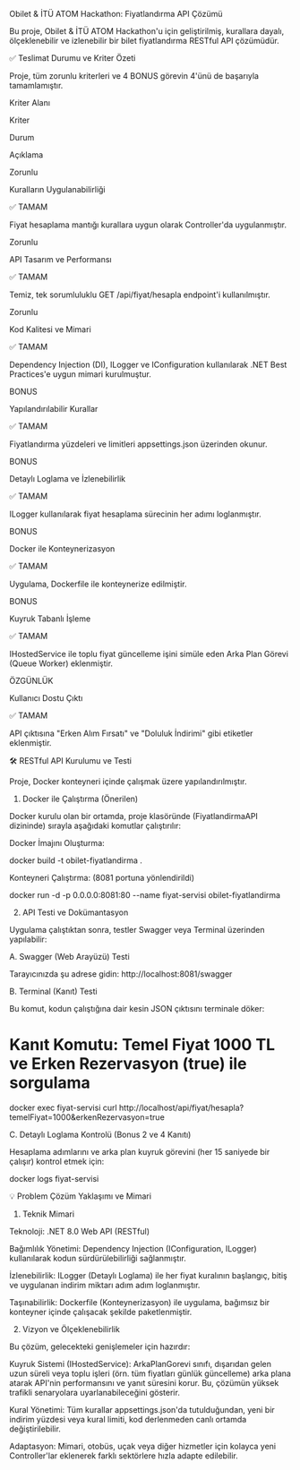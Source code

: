 Obilet & İTÜ ATOM Hackathon: Fiyatlandırma API Çözümü

Bu proje, Obilet & İTÜ ATOM Hackathon'u için geliştirilmiş, kurallara dayalı, ölçeklenebilir ve izlenebilir bir bilet fiyatlandırma RESTful API çözümüdür.

✅ Teslimat Durumu ve Kriter Özeti

Proje, tüm zorunlu kriterleri ve 4 BONUS görevin 4'ünü de başarıyla tamamlamıştır.

Kriter Alanı

Kriter

Durum

Açıklama

Zorunlu

Kuralların Uygulanabilirliği

✅ TAMAM

Fiyat hesaplama mantığı kurallara uygun olarak Controller'da uygulanmıştır.

Zorunlu

API Tasarım ve Performansı

✅ TAMAM

Temiz, tek sorumluluklu GET /api/fiyat/hesapla endpoint'i kullanılmıştır.

Zorunlu

Kod Kalitesi ve Mimari

✅ TAMAM

Dependency Injection (DI), ILogger ve IConfiguration kullanılarak .NET Best Practices'e uygun mimari kurulmuştur.

BONUS

Yapılandırılabilir Kurallar

✅ TAMAM

Fiyatlandırma yüzdeleri ve limitleri appsettings.json üzerinden okunur.

BONUS

Detaylı Loglama ve İzlenebilirlik

✅ TAMAM

ILogger kullanılarak fiyat hesaplama sürecinin her adımı loglanmıştır.

BONUS

Docker ile Konteynerizasyon

✅ TAMAM

Uygulama, Dockerfile ile konteynerize edilmiştir.

BONUS

Kuyruk Tabanlı İşleme

✅ TAMAM

IHostedService ile toplu fiyat güncelleme işini simüle eden Arka Plan Görevi (Queue Worker) eklenmiştir.

ÖZGÜNLÜK

Kullanıcı Dostu Çıktı

✅ TAMAM

API çıktısına "Erken Alım Fırsatı" ve "Doluluk İndirimi" gibi etiketler eklenmiştir.

🛠️ RESTful API Kurulumu ve Testi

Proje, Docker konteyneri içinde çalışmak üzere yapılandırılmıştır.

1. Docker ile Çalıştırma (Önerilen)

Docker kurulu olan bir ortamda, proje klasöründe (FiyatlandirmaAPI dizininde) sırayla aşağıdaki komutlar çalıştırılır:

Docker İmajını Oluşturma:

docker build -t obilet-fiyatlandirma .


Konteyneri Çalıştırma: (8081 portuna yönlendirildi)

docker run -d -p 0.0.0.0:8081:80 --name fiyat-servisi obilet-fiyatlandirma


2. API Testi ve Dokümantasyon

Uygulama çalıştıktan sonra, testler Swagger veya Terminal üzerinden yapılabilir:

A. Swagger (Web Arayüzü) Testi

Tarayıcınızda şu adrese gidin:
http://localhost:8081/swagger

B. Terminal (Kanıt) Testi

Bu komut, kodun çalıştığına dair kesin JSON çıktısını terminale döker:

# Kanıt Komutu: Temel Fiyat 1000 TL ve Erken Rezervasyon (true) ile sorgulama
docker exec fiyat-servisi curl http://localhost/api/fiyat/hesapla?temelFiyat=1000&erkenRezervasyon=true


C. Detaylı Loglama Kontrolü (Bonus 2 ve 4 Kanıtı)

Hesaplama adımlarını ve arka plan kuyruk görevini (her 15 saniyede bir çalışır) kontrol etmek için:

docker logs fiyat-servisi


💡 Problem Çözüm Yaklaşımı ve Mimari

1. Teknik Mimari

Teknoloji: .NET 8.0 Web API (RESTful)

Bağımlılık Yönetimi: Dependency Injection (IConfiguration, ILogger) kullanılarak kodun sürdürülebilirliği sağlanmıştır.

İzlenebilirlik: ILogger (Detaylı Loglama) ile her fiyat kuralının başlangıç, bitiş ve uygulanan indirim miktarı adım adım loglanmıştır.

Taşınabilirlik: Dockerfile (Konteynerizasyon) ile uygulama, bağımsız bir konteyner içinde çalışacak şekilde paketlenmiştir.

2. Vizyon ve Ölçeklenebilirlik

Bu çözüm, gelecekteki genişlemeler için hazırdır:

Kuyruk Sistemi (IHostedService): ArkaPlanGorevi sınıfı, dışarıdan gelen uzun süreli veya toplu işleri (örn. tüm fiyatları günlük güncelleme) arka plana atarak API'nin performansını ve yanıt süresini korur. Bu, çözümün yüksek trafikli senaryolara uyarlanabileceğini gösterir.

Kural Yönetimi: Tüm kurallar appsettings.json'da tutulduğundan, yeni bir indirim yüzdesi veya kural limiti, kod derlenmeden canlı ortamda değiştirilebilir.

Adaptasyon: Mimari, otobüs, uçak veya diğer hizmetler için kolayca yeni Controller'lar eklenerek farklı sektörlere hızla adapte edilebilir.
